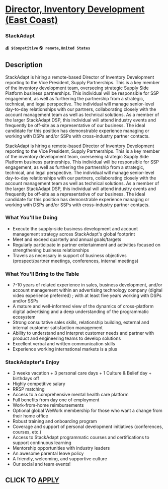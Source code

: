 # [Director, Inventory Development (East Coast)](https://www.remotewlb.com/apply/director-inventory-development-east-coast)  
### StackAdapt  
#### `💰 $Competitive` `🌎 remote,United States`  

## Description

StackAdapt is hiring a remote-based Director of Inventory Development reporting to the Vice President, Supply Partnerships. This is a key member of the inventory development team, overseeing strategic Supply Side Platform business partnerships. This individual will be responsible for SSP engagement, as well as furthering the partnership from a strategic, technical, and legal perspective. The individual will manage senior-level day-to-day relationships with our partners, collaborating closely with the account management team as well as technical solutions. As a member of the larger StackAdapt DSP, this individual will attend industry events and frequently be off-site as a representative of our business. The ideal candidate for this position has demonstrable experience managing or working with DSPs and/or SSPs with cross-industry partner contacts.

  

StackAdapt is hiring a remote-based Director of Inventory Development reporting to the Vice President, Supply Partnerships. This is a key member of the inventory development team, overseeing strategic Supply Side Platform business partnerships. This individual will be responsible for SSP engagement, as well as furthering the partnership from a strategic, technical, and legal perspective. The individual will manage senior-level day-to-day relationships with our partners, collaborating closely with the account management team as well as technical solutions. As a member of the larger StackAdapt DSP, this individual will attend industry events and frequently be off-site as a representative of our business. The ideal candidate for this position has demonstrable experience managing or working with DSPs and/or SSPs with cross-industry partner contacts.

  

### What You'll be Doing

* Execute the supply-side business development and account management strategy across StackAdapt's global footprint 
* Meet and exceed quarterly and annual goals/targets 
* Regularly participate in partner entertainment and activities focused on strengthening business relationships 
* Travels as necessary in support of business objectives (prospect/partner meetings, conferences, internal meetings) 

  

### What You'll Bring to the Table

* 7-10 years of related experience in sales, business development, and/or account management within an advertising technology company (digital video experience preferred) ; with at least five years working with DSPs and/or SSPs 
* A mature and well-informed view of the dynamics of cross-platform digital advertising and a deep understanding of the programmatic ecosystem 
* Strong consultative sales skills, relationship building, external and internal customer satisfaction management 
* Ability to understand and interpret customer needs and partner with product and engineering teams to develop solutions 
* Excellent verbal and written communication skills 
* Experience working international markets is a plus 

  

### StackAdapter's Enjoy

* 3 weeks vacation + 3 personal care days + 1 Culture & Belief day + birthdays off
* Highly competitive salary
* RRSP matching
* Access to a comprehensive mental health care platform
* Full benefits from day one of employment
* Work-from-home reimbursements
* Optional global WeWork membership for those who want a change from their home office
* Robust training and onboarding program
* Coverage and support of personal development initiatives (conferences, courses, etc.)
* Access to StackAdapt programmatic courses and certifications to support continuous learning
* Mentorship opportunities with industry leaders
* An awesome parental leave policy
* A friendly, welcoming, and supportive culture
* Our social and team events!

  

  
## CLICK TO [APPLY](https://www.remotewlb.com/apply/director-inventory-development-east-coast)

